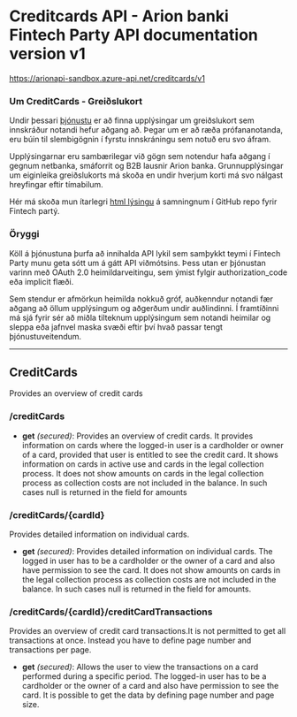 ﻿# Creditcards API - Arion banki Fintech Party API documentation version v1
https://arionapi-sandbox.azure-api.net/creditcards/v1

### Um CreditCards - Greiðslukort
Undir þessari [þjónustu](/ "e. resource, gæti verið þýtt is. auðlind\viðfang") er að finna upplýsingar um greiðslukort sem innskráður notandi hefur aðgang að. Þegar um er að ræða prófananotanda, eru búin til slembigögnin í fyrstu innskráningu sem notuð eru svo áfram.

Upplýsingarnar eru sambærilegar við gögn sem notendur hafa aðgang í gegnum netbanka, smáforrit og B2B lausnir Arion banka. Grunnupplýsingar um eiginleika greiðslukorts má skoða en undir hverjum korti má svo nálgast hreyfingar eftir tímabilum.
      
Hér má skoða mun ítarlegri [html lýsingu](https://rawgit.com/kristinnstefansson/intechParty201606Documentation/master/CreditCards/CreditCards.html "sjá CreditCards.html") á samningnum í GitHub repo fyrir Fintech partý.

### Öryggi
Köll á þjónustuna þurfa að innihalda API lykil sem samþykkt teymi í Fintech Party munu geta sótt um á gátt API viðmótsins. Þess utan er þjónustan varinn með OAuth 2.0 heimildarveitingu, sem ýmist fylgir authorization_code eða implicit flæði.
      
Sem stendur er afmörkun heimilda nokkuð gróf, auðkenndur notandi fær aðgang að öllum upplýsingum og aðgerðum undir auðlindinni. Í framtíðinni má sjá fyrir sér að miðla tilteknum upplýsingum sem notandi heimilar og sleppa eða jafnvel maska svæði eftir því hvað passar tengt þjónustuveitendum.

---

## CreditCards
Provides an overview of credit cards

### /creditCards

* **get** *(secured)*: Provides an overview of credit cards. It provides information on cards where the logged-in user is a cardholder or owner of a card, provided that user is entitled to see the credit card. It shows information on cards in active use and cards in the legal collection process. It does not show amounts on cards in the legal collection process as collection costs are not included in the balance. In such cases null is returned in the field for amounts

### /creditCards/{cardId}
Provides detailed information on individual cards.

* **get** *(secured)*: Provides detailed information on individual cards. The logged in user has to be a cardholder or the owner of a card and also have permission to see the card. It does not show amounts on cards in the legal collection process as collection costs are not included in the balance. In such cases null is returned in the field for amounts.

### /creditCards/{cardId}/creditCardTransactions
Provides an overview of credit card transactions.It is not permitted to get all transactions at once. Instead you have to define page number and transactions per page.

* **get** *(secured)*: Allows the user to view the transactions on a card performed during a specific period. The logged-in user has to be a cardholder or the owner of a card and also have permission to see the card. It is possible to get the data by defining page number and page size.

